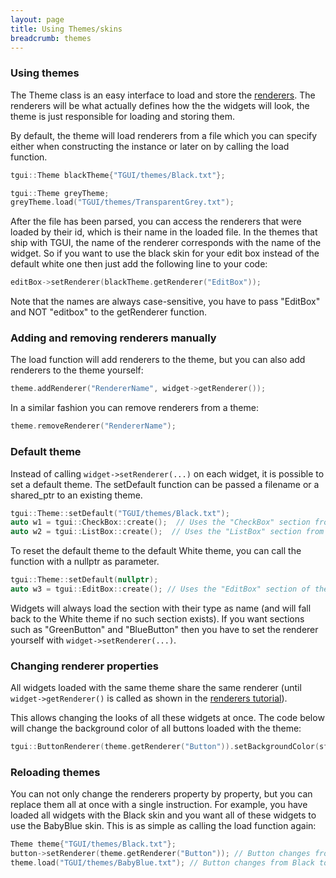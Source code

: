 ```yaml
---
layout: page
title: Using Themes/skins
breadcrumb: themes
---
```


### Using themes
The Theme class is an easy interface to load and store the [renderers](../renderers). The renderers will be what actually defines how the the widgets will look, the theme is just responsible for loading and storing them.

By default, the theme will load renderers from a file which you can specify either when constructing the instance or later on by calling the load function.
```c++
tgui::Theme blackTheme{"TGUI/themes/Black.txt"};

tgui::Theme greyTheme;
greyTheme.load("TGUI/themes/TransparentGrey.txt");
```

After the file has been parsed, you can access the renderers that were loaded by their id, which is their name in the loaded file. In the themes that ship with TGUI, the name of the renderer corresponds with the name of the widget. So if you want to use the black skin for your edit box instead of the default white one then just add the following line to your code:
```c++
editBox->setRenderer(blackTheme.getRenderer("EditBox"));
```

Note that the names are always case-sensitive, you have to pass "EditBox" and NOT "editbox" to the getRenderer function.

### Adding and removing renderers manually
The load function will add renderers to the theme, but you can also add renderers to the theme yourself:
```c++
theme.addRenderer("RendererName", widget->getRenderer());
```

In a similar fashion you can remove renderers from a theme:
```c++
theme.removeRenderer("RendererName");
```

### Default theme
Instead of calling `widget->setRenderer(...)` on each widget, it is possible to set a default theme. The setDefault function can be passed a filename or a shared_ptr to an existing theme.
```c++
tgui::Theme::setDefault("TGUI/themes/Black.txt");
auto w1 = tgui::CheckBox::create();  // Uses the "CheckBox" section from the Black theme
auto w2 = tgui::ListBox::create();  // Uses the "ListBox" section from the Black theme
```

To reset the default theme to the default White theme, you can call the function with a nullptr as parameter.
```c++
tgui::Theme::setDefault(nullptr);
auto w3 = tgui::EditBox::create(); // Uses the "EditBox" section of the built-in White theme
```

Widgets will always load the section with their type as name (and will fall back to the White theme if no such section exists). If you want sections such as "GreenButton" and "BlueButton" then you have to set the renderer yourself with `widget->setRenderer(...)`.

### Changing renderer properties

All widgets loaded with the same theme share the same renderer (until `widget->getRenderer()` is called as shown in the [renderers tutorial](../renderers)).

This allows changing the looks of all these widgets at once. The code below will change the background color of all buttons loaded with the theme:
```c++
tgui::ButtonRenderer(theme.getRenderer("Button")).setBackgroundColor(sf::Color::Blue);
```

### Reloading themes
You can not only change the renderers property by property, but you can replace them all at once with a single instruction. For example, you have loaded all widgets with the Black skin and you want all of these widgets to use the BabyBlue skin. This is as simple as calling the load function again:
```c++
Theme theme{"TGUI/themes/Black.txt"};
button->setRenderer(theme.getRenderer("Button")); // Button changes from White to Black skin
theme.load("TGUI/themes/BabyBlue.txt"); // Button changes from Black to BabyBlue skin
```
